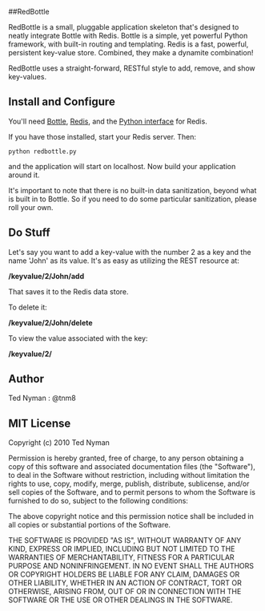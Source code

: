 ##RedBottle

RedBottle is a small, pluggable application skeleton that's designed to neatly integrate Bottle
with Redis. Bottle is a simple, yet powerful Python framework, with built-in routing and templating. Redis
is a fast, powerful, persistent key-value store. Combined, they make a dynamite combination!

RedBottle uses a straight-forward, RESTful style to add, remove, and show key-values.

Install and Configure
---------------------

You'll need [Bottle](http://github.com/defnull/bottle "Bottle"), [Redis](http://code.google.com/p/redis/ "Redis"), and the [Python interface](http://github.com/andymccurdy/redis-py/ "Python Interface") for Redis.

If you have those installed, start your Redis server. Then:

`python redbottle.py`

and the application will start on localhost. Now build your application around it.

It's important to note that there is no built-in data sanitization, beyond what is built
in to Bottle. So if you need to do some particular sanitization, please roll your own.


Do Stuff
---------

Let's say you want to add a key-value with the number 2 as a key and the name 'John' as its value.
It's as easy as utilizing the REST resource at:

**/keyvalue/2/John/add**

That saves it to the Redis data store.

To delete it:

**/keyvalue/2/John/delete**

To view the value associated with the key:

**/keyvalue/2/**


Author
------

Ted Nyman : @tnm8

MIT License
-----------

 Copyright (c) 2010 Ted Nyman

 Permission is hereby granted, free of charge, to any person
 obtaining a copy of this software and associated documentation
 files (the "Software"), to deal in the Software without
 restriction, including without limitation the rights to use,
 copy, modify, merge, publish, distribute, sublicense, and/or sell
 copies of the Software, and to permit persons to whom the
 Software is furnished to do so, subject to the following
 conditions:

 The above copyright notice and this permission notice shall be
 included in all copies or substantial portions of the Software.

 THE SOFTWARE IS PROVIDED "AS IS", WITHOUT WARRANTY OF ANY KIND,
 EXPRESS OR IMPLIED, INCLUDING BUT NOT LIMITED TO THE WARRANTIES
 OF MERCHANTABILITY, FITNESS FOR A PARTICULAR PURPOSE AND
 NONINFRINGEMENT. IN NO EVENT SHALL THE AUTHORS OR COPYRIGHT
 HOLDERS BE LIABLE FOR ANY CLAIM, DAMAGES OR OTHER LIABILITY,
 WHETHER IN AN ACTION OF CONTRACT, TORT OR OTHERWISE, ARISING
 FROM, OUT OF OR IN CONNECTION WITH THE SOFTWARE OR THE USE OR
 OTHER DEALINGS IN THE SOFTWARE.

